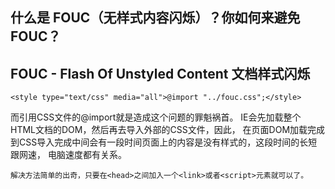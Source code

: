 ## 什么是 FOUC（无样式内容闪烁）？你如何来避免 FOUC？

## FOUC - Flash Of Unstyled Content 文档样式闪烁
```
<style type="text/css" media="all">@import "../fouc.css";</style> 
```
而引用CSS文件的@import就是造成这个问题的罪魁祸首。
IE会先加载整个HTML文档的DOM，然后再去导入外部的CSS文件，因此，
在页面DOM加载完成到CSS导入完成中间会有一段时间页面上的内容是没有样式的，这段时间的长短跟网速，
电脑速度都有关系。

```
解决方法简单的出奇，只要在<head>之间加入一个<link>或者<script>元素就可以了。
```